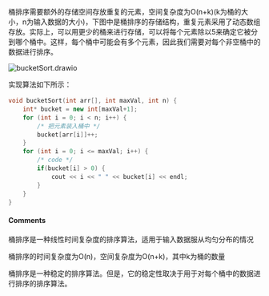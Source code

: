 桶排序需要额外的存储空间存放重复的元素，空间复杂度为O(n+k)(k为桶的大小，n为输入数据的大小)，下图中是桶排序的存储结构，重复元素采用了动态数组存放。实际上，可以用更少的桶来进行存储，可以将每个元素除以5来确定它被分到哪个桶中。这样，每个桶中可能会有多个元素，因此我们需要对每个非空桶中的数据进行排序。

![bucketSort.drawio](..\..\pic\bucketSort.drawio.png)

实现算法如下所示：

```cpp
void bucketSort(int arr[], int maxVal, int n) {
    int* bucket = new int[maxVal+1];
    for (int i = 0; i < n; i++) {
        /* 把元素装入桶中 */
        bucket[arr[i]]++;
    }
    for (int i = 0; i <= maxVal; i++) {
        /* code */
        if(bucket[i] > 0) {
            cout << i << " " << bucket[i] << endl;
        }
    }
}
```

#### Comments

桶排序是一种线性时间复杂度的排序算法，适用于输入数据服从均匀分布的情况

桶排序的时间复杂度为O(n)，空间复杂度为O(n+k)，其中k为桶的数量

桶排序是一种稳定的排序算法。但是，它的稳定性取决于用于对每个桶中的数据进行排序的排序算法。


